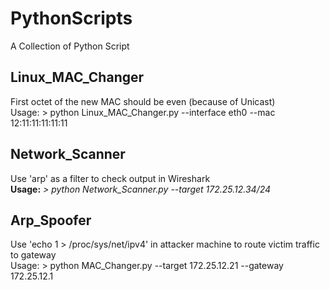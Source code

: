 # PythonScripts
A Collection of Python Script
## Linux_MAC_Changer
First octet of the new MAC should be even (because of Unicast)<br/>
Usage: > python Linux_MAC_Changer.py --interface eth0 --mac 12:11:11:11:11:11
## Network_Scanner
Use 'arp' as a filter to check output in Wireshark<br/>
<b>Usage:</b> <i>> python Network_Scanner.py --target 172.25.12.34/24</i>
## Arp_Spoofer
Use 'echo 1 > /proc/sys/net/ipv4' in attacker machine to route victim traffic to gateway<br/>
Usage: > python MAC_Changer.py --target 172.25.12.21 --gateway 172.25.12.1
